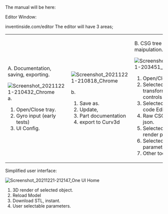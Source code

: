 The manual will be here:


Editor Window:

 inventinside.com/editor
 The editor will have 3 areas;
 
<table>
 <tr><td>
 
 A. Documentation, saving, exporting.
 
 ![Screenshot_20211221-210432_Chrome](https://user-images.githubusercontent.com/13043545/147022645-2b6c6295-d83b-4685-98c4-1e1b339a41a0.jpg)
a.
1. Open/Close tray.
2. Gyro input (early tests)
3. UI Config.
</td><td>

![Screenshot_20211221-210818_Chrome](https://user-images.githubusercontent.com/13043545/147023014-a6772298-7cf2-483c-a814-a374efd46f41.jpg)

b.
1. Save as.
2. Update,
3. Part documentation 
4. export to Curv3d

 </td><td>
 
  B. CSG tree and object maipulation.
 
 ![Screenshot_20211221-203451_Chrome](https://user-images.githubusercontent.com/13043545/147020040-6075fe90-55e4-462e-bfe6-31819a8ca3f1.jpg)
1. Open/Close tray.
2. Selected object transformation controls
3. Selected object code Editor.
4. Raw CSG description json.
5. Selected object render preview.
6. Selected object parameters.
7. Other tools, ect.
 </td><td>
  
  C. Variable editor 
 
![Screenshot_20211221-202522_Chrome](https://user-images.githubusercontent.com/13043545/147019329-54f888f9-ea39-405b-b784-237b36a0324c.jpg)

1. All defined scope variables.
2. All active variables.
3. User defined variables.
4. Add User variables.
5. More variable presentation options.
</td></tr>
</table>
Simplified user interface:

![Screenshot_20211221-212147_One UI Home](https://user-images.githubusercontent.com/13043545/147024183-1ff1d1a8-bd50-4256-90a9-90660f78ecd5.jpg)

1. 3D render of selected object.
2. Reload Model 
3. Download STL, instant.
4. User selectable parameters. 
